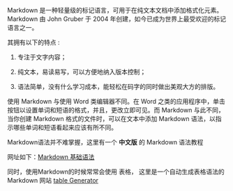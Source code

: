 <p>Markdown 是一种轻量级的标记语言，可用于在纯文本文档中添加格式化元素。Markdown 由 John Gruber 于 2004 年创建，如今已成为世界上最受欢迎的标记语言之一。<p>
<p>其拥有以下的特点 :<p>

1. 专注于文字内容；<p>
2. 纯文本，易读易写，可以方便地纳入版本控制；<p>
3. 语法简单，没有什么学习成本，能轻松在码字的同时做出美观大方的排版。<p>

使用 Markdown 与使用 Word 类编辑器不同。在 Word 之类的应用程序中，单击按钮以设置单词和短语的格式，并且，更改立即可见。而 Markdown 与此不同，当你创建 Markdown 格式的文件时，可以在文本中添加 Markdown 语法，以指示哪些单词和短语看起来应该有所不同。<p>
Markdown语法并不难掌握，这里有一个 **中文版** 的 Markdown 语法教程 

网址如下：[Markdown 基础语法](https://markdown.com.cn/)

同时，使用Markdown的时候常常会使用 表格， 这里是一个自动生成表格语法的 Markdown 网站
[table Generator](https://www.tablesgenerator.com/markdown_tables#)
